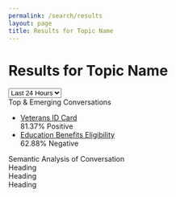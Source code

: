 ```yaml
---
permalink: /search/results
layout: page
title: Results for Topic Name
---
```


<div class="dashboard-header">
  <h1><span class="normal">Results for</span> Topic Name</h1>
  <div class="dashboard-filters">
    <select>
      <option>Last 24 Hours</option>
      <option>Last 7 Days</option>
      <option>Last 14 Days</option>
      <option>Last 30 Days</option>
    </select>
  </div>
</div>

<div class="dashboard-row clearfix">
  <div class="usa-width-one-half">
    <div class="card">
      <div class="card-heading">Top & Emerging Conversations</div>
      <ul class="usa-unstyled-list phrase-list">
        <li>
          <div class="phrase-heading">
            <a href="#topic">Veterans ID Card</a>
          </div>
          <div class="phrase-sentiment positive">
            81.37% Positive
          </div>
        </li>
        <li>
          <div class="phrase-heading">
            <a href="#topic">Education Benefits Eligibility</a>
          </div>
          <div class="phrase-sentiment negative">
            62.88% Negative
          </div>
        </li>
      </ul>
    </div>
  </div>
  <div class="usa-width-one-half">
    <div class="card">
      <div class="card-heading">Semantic Analysis of Conversation</div>
    </div>
  </div>
</div>
<div class="dashboard-row clearfix">
  <div class="usa-width-one-third">
    <div class="card">
      <div class="card-heading">Heading</div>
    </div>
  </div>
  <div class="usa-width-one-third">
    <div class="card">
      <div class="card-heading">Heading</div>
    </div>
  </div>
  <div class="usa-width-one-third">
    <div class="card">
      <div class="card-heading">Heading</div>
    </div>
  </div>
</div>